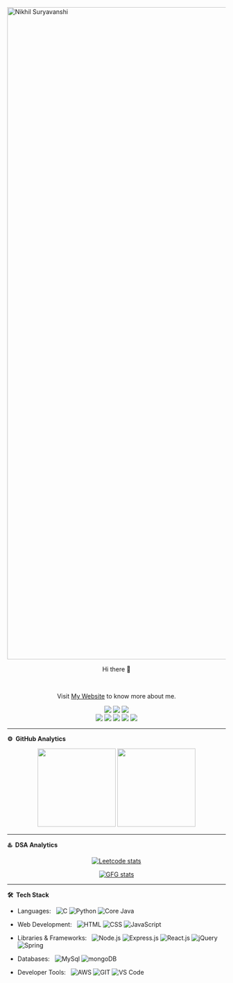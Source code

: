 <img src="https://capsule-render.vercel.app/api?type=waving&color=gradient&height=250&text=%20Nikhil%20Suryavanshi%20" alt="Nikhil Suryavanshi" width="1500" />
<p align="center">
    Hi there 👋
</p>
<br>
<p align="center">
    Visit <a href="https://nikhilpal2705.github.io">My Website</a> to know more about me.
</p>

<p align="center">
    <a href="https://www.linkedin.com/in/nikhilpal2705/"><img src="https://img.shields.io/badge/linkedin-%230077B5.svg?style=for-the-badge&logo=linkedin&logoColor=white" /></a>
    <a href="https://t.me/nikhilpal2705"><img src="https://img.shields.io/badge/Telegram-2CA5E0?style=for-the-badge&logo=telegram&logoColor=white" /></a>
    <a href="https://twitter.com/nikhilpal2705"><img src="https://img.shields.io/badge/Twitter-%231DA1F2.svg?style=for-the-badge&logo=Twitter&logoColor=white" /></a>
    <br>
    <a href="https://leetcode.com/nikhilpal2705/"><img src="https://img.shields.io/badge/LeetCode-000000?style=for-the-badge&logo=LeetCode&logoColor=#d16c06" /></a>
    <a href="https://auth.geeksforgeeks.org/user/nikhilpal2705"><img src="https://img.shields.io/badge/GeeksforGeeks-gray?style=for-the-badge&logo=geeksforgeeks&logoColor=35914c" /></a>
    <a href="https://www.hackerrank.com/nikhilpal2705"><img src="https://img.shields.io/badge/-Hackerrank-2EC866?style=for-the-badge&logo=HackerRank&logoColor=white" /></a>
    <a href="https://codeforces.com/profile/nikhilpal2705"><img src="https://img.shields.io/badge/Codeforces-445f9d?style=for-the-badge&logo=Codeforces&logoColor=white" /></a>
    <a href="https://www.codechef.com/users/nikhilpal2705"><img src="https://img.shields.io/badge/CodeChef-%23964B00.svg?style=for-the-badge&logo=CodeChef&logoColor=white" /></a>
</p>

***

**⚙️ &nbsp;GitHub Analytics**
<p align="center">
        <img height="180em" src="https://streak-stats.demolab.com/?user=nikhilpal2705&theme=dark&hide_border=true" />
        <img height="180em" src="https://github-readme-stats.vercel.app/api/top-langs/?username=nikhilpal2705&exclude_repo=KNN-Image-Classification&show_icons=true&hide_border=true&layout=compact&langs_count=8&theme=dark"/>
</p>

***

**♨️ &nbsp;DSA Analytics**
<p align="center">
    <a href="https://leetcode.com/nikhilpal2705"><img src="https://leetcard.jacoblin.cool/nikhilpal2705?border=0&radius=10&theme=dark&ext=contest" alt="Leetcode stats"/></a>
</p>
         
<p align="center">
    <a href="https://auth.geeksforgeeks.org/user/nikhilpal2705/practice/"><img src="https://geeks-for-geeks-stats-card.vercel.app/?username=nikhilpal2705" alt="GFG stats"/></a>
</p>

***

**🛠 &nbsp;Tech Stack**
- Languages: &nbsp;
![C](https://img.shields.io/badge/-C-333333?style=flat&logo=C)
![Python](https://img.shields.io/badge/-Python-333333?style=flat&logo=python)
![Core Java](https://img.shields.io/badge/-Java-333333?style=flat&logo=openjdk)

- Web Development: &nbsp;
![HTML](https://img.shields.io/badge/-HTML-333333?style=flat-square&logo=html5)
![CSS](https://img.shields.io/badge/-CSS-333333?style=flat-square&logo=css3)
![JavaScript](https://img.shields.io/badge/-JavaScript-333333?style=flat-square&logo=javascript)

- Libraries & Frameworks: &nbsp;
![Node.js](https://img.shields.io/badge/-node.js-333333?style=flat&logo=node.js)
![Express.js](https://img.shields.io/badge/-express.js-333333?style=flat&logo=express)
![React.js](https://img.shields.io/badge/-React.js-333333?style=flat&logo=react)
![jQuery](https://img.shields.io/badge/-jQuery-333333?style=flat&logo=jquery)
![Spring](https://img.shields.io/badge/-Spring-333333?style=flat&logo=spring)


- Databases: &nbsp;
![MySql](https://img.shields.io/badge/-MySql-333333?style=flat&logo=mysql&logoColor=00FFFF)
![mongoDB](https://img.shields.io/badge/-mongoDB-333333?style=flat&logo=mongodb)

- Developer Tools: &nbsp;
![AWS](https://img.shields.io/badge/-AWS-333333?style=flat&logo=amazon-aws)
![GIT](https://img.shields.io/badge/-Git-333333?style=flat&logo=git)
![VS Code](https://img.shields.io/badge/-VS%20Code-333333?style=flat&logo=visual-studio-code&logoColor=blue)
